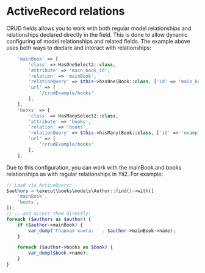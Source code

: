 # ActiveRecord relations
CRUD fields allows you to work with both regular model relationships and relationships declared directly in the field.
This is done to allow dynamic configuring of model relationships and related fields.
The example above uses both ways to declare and interact with relationships:
```php
    'mainBook' => [
        'class' => HasOneSelect2::class,
        'attribute' => 'main_book_id',
        'relation' => 'mainBook',
        'relationQuery' => $this->hasOne(Book::class, ['id' => 'main_book_id']),
        'url' => [
            '/crudExample/books'
        ],
    ],
    'books' => [
        'class' => HasManySelect2::class,
        'attribute' => 'books',
        'relation' => 'books',
        'relationQuery' => $this->hasMany(Book::class, ['id' => 'example_book_id'])->via('vsBooks'),
        'url' => [
            '/crudExample/books'
        ],
    ],
```

Due to this configuration, you can work with the mainBook and books relationships as with regular relationships in Yii2.
For example:
```php
// Load via ActiveQuery:
$authors = \execut\books\models\Author::find()->with([
    'mainBook',
    'books',
]);
// ...and access them directly:
foreach ($authors as $author) {
    if ($author->mainBook) {
        var_dump('Главная книга: ' . $author->mainBook->name);
    }

    foreach ($author->books as $book) {
        var_dump($book->name);
    }
}
```